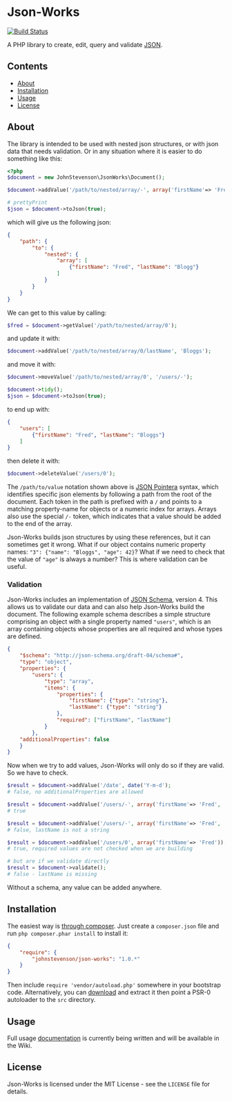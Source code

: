 Json-Works
==========

[![Build Status](https://travis-ci.org/johnstevenson/json-works.png?branch=master)](https://travis-ci.org/johnstevenson/json-works)

A PHP library to create, edit, query and validate [JSON](http://www.json.org/).

## Contents
* [About](#About)
* [Installation](#Installation)
* [Usage](#Usage)
* [License](#License)

<a name="About"></a>
## About

The library is intended to be used with nested json structures, or with json data that needs validation. Or in any situation where it is easier to do something like this:

```php
<?php
$document = new JohnStevenson\JsonWorks\Document();

$document->addValue('/path/to/nested/array/-', array('firstName'=> 'Fred', 'lastName' => 'Blogg'));

# prettyPrint
$json = $document->toJson(true);
```

which will give us the following json:

```json
{
	"path": {
		"to": {
			"nested": {
				"array": [
					{"firstName": "Fred", "lastName": "Blogg"}
				]
			}
		}
	}
}
```

We can get to this value by calling:

```php
$fred = $document->getValue('/path/to/nested/array/0');
```

and update it with:

```php
$document->addValue('/path/to/nested/array/0/lastName', 'Bloggs');
```
and move it with:

```php
$document->moveValue('/path/to/nested/array/0', '/users/-');

$document->tidy();
$json = $document->toJson(true);
```

to end up with:

```json
{
	"users": [
		{"firstName": "Fred", "lastName": "Bloggs"}
	]
}
```

then delete it with:

```php
$document->deleteValue('/users/0');
```

The `/path/to/value` notation shown above is [JSON Pointera][pointer] syntax, which identifies specific json elements by following a path from the root of the document. Each token in the path is prefixed with a `/` and points to a matching property-name for objects or a numeric index for arrays. Arrays also use the special `/-` token, which indicates that a value should be added to the end of the array.

Json-Works builds json structures by using these references, but it can sometimes get it wrong. What if our object contains numeric property names: `"3": {"name": "Bloggs", "age": 42}`? What if we need to check that the value of `"age"` is always a number? This is where validation can be useful.



### Validation

Json-Works includes an implementation of [JSON Schema][schema], version 4. This allows us to validate our data and can also help Json-Works build the document. The following example schema describes a simple structure comprising an object with a single property named `"users"`, which is an array containing objects whose properties are all required and whose types are defined. 

```json
{
    "$schema": "http://json-schema.org/draft-04/schema#",
    "type": "object",
	"properties": {
		"users": {
			"type": "array",
			"items": {
                "properties": {
				    "firstName": {"type": "string"},
				    "lastName": {"type": "string"}				    
                },
                "required": ["firstName", "lastName"]
			}
		},
    "additionalProperties": false
	}
}
```
Now when we try to add values, Json-Works will only do so if they are valid. So we have to check.

```php
$result = $document->addValue('/date', date('Y-m-d');
# false, no additionalProperties are allowed

$result = $document->addValue('/users/-', array('firstName'=> 'Fred', 'lastName' => 'Bloggs'));
# true

$result = $document->addValue('/users/-', array('firstName'=> 'Fred', 'lastName' => 3));
# false, lastName is not a string

$result = $document->addValue('/users/0', array('firstName'=> 'Fred'));
# true, required values are not checked when we are building

# but are if we validate directly
$result = $document->validate();
# false - lastName is missing
```
Without a schema, any value can be added anywhere.


<a name="Installation"></a>
## Installation
The easiest way is [through composer][composer]. Just create a `composer.json` file and run `php composer.phar install` to install it:

```json
{
	"require": {
		"johnstevenson/json-works": "1.0.*"
	}
}
```

Then include `require 'vendor/autoload.php'` somewhere in your bootstrap code. Alternatively, you can [download][download] and extract it then point a PSR-0 autoloader to the `src` directory.

<a name="Usage"></a>
## Usage

Full usage [documentation][wiki] is currently being written and will be available in the Wiki.

<a name="License"></a>
## License

Json-Works is licensed under the MIT License - see the `LICENSE` file for details.

[pointer]: http://tools.ietf.org/html/rfc6901/
[schema]: http://json-schema.org/
[composer]: http://getcomposer.org
[download]: https://github.com/johnstevenson/json-works/archive/master.zip
[wiki]:https://github.com/johnstevenson/json-works/wiki/Home


